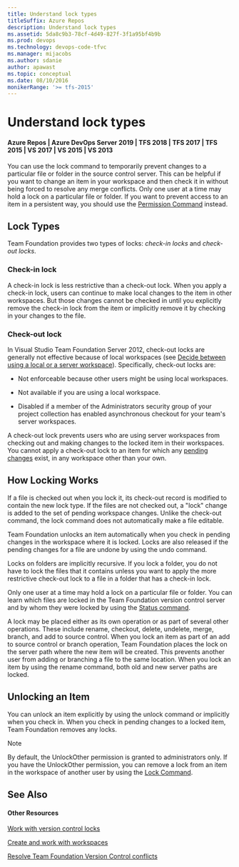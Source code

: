```yaml
---
title: Understand lock types
titleSuffix: Azure Repos
description: Understand lock types
ms.assetid: 5da8c9b3-78cf-4d49-827f-3f1a95bf4b9b
ms.prod: devops
ms.technology: devops-code-tfvc
ms.manager: mijacobs
ms.author: sdanie
author: apawast
ms.topic: conceptual
ms.date: 08/10/2016
monikerRange: '>= tfs-2015'
---
```



# Understand lock types

#### Azure Repos | Azure DevOps Server 2019 | TFS 2018 | TFS 2017 | TFS 2015 | VS 2017 | VS 2015 | VS 2013

You can use the lock command to temporarily prevent changes to a particular file or folder in the source control server. This can be helpful if you want to change an item in your workspace and then check it in without being forced to resolve any merge conflicts. Only one user at a time may hold a lock on a particular file or folder. If you want to prevent access to an item in a persistent way, you should use the [Permission Command](permission-command.md) instead.

## Lock Types

Team Foundation provides two types of locks: *check-in locks* and *check-out locks*.

### Check-in lock

A check-in lock is less restrictive than a check-out lock. When you apply a check-in lock, users can continue to make local changes to the item in other workspaces. But those changes cannot be checked in until you explicitly remove the check-in lock from the item or implicitly remove it by checking in your changes to the file.

### Check-out lock

In Visual Studio Team Foundation Server 2012, check-out locks are generally not effective because of local workspaces (see [Decide between using a local or a server workspace](decide-between-using-local-server-workspace.md)). Specifically, check-out locks are:

-   Not enforceable because other users might be using local workspaces.

-   Not available if you are using a local workspace.

-   Disabled if a member of the Administrators security group of your project collection has enabled asynchronous checkout for your team's server workspaces.

A check-out lock prevents users who are using server workspaces from checking out and making changes to the locked item in their workspaces. You cannot apply a check-out lock to an item for which any [pending changes](develop-code-manage-pending-changes.md) exist, in any workspace other than your own.

## How Locking Works

If a file is checked out when you lock it, its check-out record is modified to contain the new lock type. If the files are not checked out, a "lock" change is added to the set of pending workspace changes. Unlike the check-out command, the lock command does not automatically make a file editable.

Team Foundation unlocks an item automatically when you check in pending changes in the workspace where it is locked. Locks are also released if the pending changes for a file are undone by using the undo command.

Locks on folders are implicitly recursive. If you lock a folder, you do not have to lock the files that it contains unless you want to apply the more restrictive check-out lock to a file in a folder that has a check-in lock.

Only one user at a time may hold a lock on a particular file or folder. You can learn which files are locked in the Team Foundation version control server and by whom they were locked by using the [Status command](status-command.md).

A lock may be placed either as its own operation or as part of several other operations. These include rename, checkout, delete, undelete, merge, branch, and add to source control. When you lock an item as part of an add to source control or branch operation, Team Foundation places the lock on the server path where the new item will be created. This prevents another user from adding or branching a file to the same location. When you lock an item by using the rename command, both old and new server paths are locked.

## Unlocking an Item

You can unlock an item explicitly by using the unlock command or implicitly when you check in. When you check in pending changes to a locked item, Team Foundation removes any locks.

> [!NOTE]
> By default, the UnlockOther permission is granted to administrators only. If you have the UnlockOther permission, you can remove a lock from an item in the workspace of another user by using the [Lock Command](lock-command.md).

## See Also

#### Other Resources

 [Work with version control locks](work-version-control-locks.md) 

 [Create and work with workspaces](create-work-workspaces.md) 

 [Resolve Team Foundation Version Control conflicts](resolve-team-foundation-version-control-conflicts.md) 
